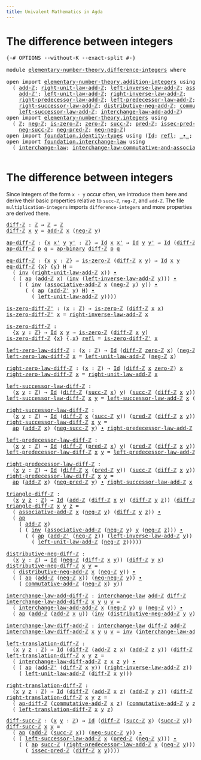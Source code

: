 ```yaml
---
title: Univalent Mathematics in Agda
---
```


# The difference between integers

<pre class="Agda"><a id="90" class="Symbol">{-#</a> <a id="94" class="Keyword">OPTIONS</a> <a id="102" class="Pragma">--without-K</a> <a id="114" class="Pragma">--exact-split</a> <a id="128" class="Symbol">#-}</a>

<a id="133" class="Keyword">module</a> <a id="140" href="elementary-number-theory.difference-integers.html" class="Module">elementary-number-theory.difference-integers</a> <a id="185" class="Keyword">where</a>

<a id="192" class="Keyword">open</a> <a id="197" class="Keyword">import</a> <a id="204" href="elementary-number-theory.addition-integers.html" class="Module">elementary-number-theory.addition-integers</a> <a id="247" class="Keyword">using</a>
  <a id="255" class="Symbol">(</a> <a id="257" href="elementary-number-theory.addition-integers.html#1489" class="Function">add-ℤ</a><a id="262" class="Symbol">;</a> <a id="264" href="elementary-number-theory.addition-integers.html#2042" class="Function">right-unit-law-add-ℤ</a><a id="284" class="Symbol">;</a> <a id="286" href="elementary-number-theory.addition-integers.html#7226" class="Function">left-inverse-law-add-ℤ</a><a id="308" class="Symbol">;</a> <a id="310" href="elementary-number-theory.addition-integers.html#5297" class="Function">associative-add-ℤ</a><a id="327" class="Symbol">;</a>
    <a id="333" href="elementary-number-theory.addition-integers.html#1723" class="Function">add-ℤ&#39;</a><a id="339" class="Symbol">;</a> <a id="341" href="elementary-number-theory.addition-integers.html#1948" class="Function">left-unit-law-add-ℤ</a><a id="360" class="Symbol">;</a> <a id="362" href="elementary-number-theory.addition-integers.html#7735" class="Function">right-inverse-law-add-ℤ</a><a id="385" class="Symbol">;</a>
    <a id="391" href="elementary-number-theory.addition-integers.html#2920" class="Function">right-predecessor-law-add-ℤ</a><a id="418" class="Symbol">;</a> <a id="420" href="elementary-number-theory.addition-integers.html#2438" class="Function">left-predecessor-law-add-ℤ</a><a id="446" class="Symbol">;</a>
    <a id="452" href="elementary-number-theory.addition-integers.html#4028" class="Function">right-successor-law-add-ℤ</a><a id="477" class="Symbol">;</a> <a id="479" href="elementary-number-theory.addition-integers.html#10085" class="Function">distributive-neg-add-ℤ</a><a id="501" class="Symbol">;</a> <a id="503" href="elementary-number-theory.addition-integers.html#6445" class="Function">commutative-add-ℤ</a><a id="520" class="Symbol">;</a>
    <a id="526" href="elementary-number-theory.addition-integers.html#3561" class="Function">left-successor-law-add-ℤ</a><a id="550" class="Symbol">;</a> <a id="552" href="elementary-number-theory.addition-integers.html#8696" class="Function">interchange-law-add-add-ℤ</a><a id="577" class="Symbol">)</a>
<a id="579" class="Keyword">open</a> <a id="584" class="Keyword">import</a> <a id="591" href="elementary-number-theory.integers.html" class="Module">elementary-number-theory.integers</a> <a id="625" class="Keyword">using</a>
  <a id="633" class="Symbol">(</a> <a id="635" href="elementary-number-theory.integers.html#1789" class="Function">ℤ</a><a id="636" class="Symbol">;</a> <a id="638" href="elementary-number-theory.integers.html#3749" class="Function">neg-ℤ</a><a id="643" class="Symbol">;</a> <a id="645" href="elementary-number-theory.integers.html#2077" class="Function">is-zero-ℤ</a><a id="654" class="Symbol">;</a> <a id="656" href="elementary-number-theory.integers.html#2041" class="Function">zero-ℤ</a><a id="662" class="Symbol">;</a> <a id="664" href="elementary-number-theory.integers.html#3380" class="Function">succ-ℤ</a><a id="670" class="Symbol">;</a> <a id="672" href="elementary-number-theory.integers.html#3533" class="Function">pred-ℤ</a><a id="678" class="Symbol">;</a> <a id="680" href="elementary-number-theory.integers.html#4201" class="Function">issec-pred-ℤ</a><a id="692" class="Symbol">;</a>
    <a id="698" href="elementary-number-theory.integers.html#6243" class="Function">neg-succ-ℤ</a><a id="708" class="Symbol">;</a> <a id="710" href="elementary-number-theory.integers.html#6039" class="Function">neg-pred-ℤ</a><a id="720" class="Symbol">;</a> <a id="722" href="elementary-number-theory.integers.html#5487" class="Function">neg-neg-ℤ</a><a id="731" class="Symbol">)</a>
<a id="733" class="Keyword">open</a> <a id="738" class="Keyword">import</a> <a id="745" href="foundation.identity-types.html" class="Module">foundation.identity-types</a> <a id="771" class="Keyword">using</a> <a id="777" class="Symbol">(</a><a id="778" href="foundation-core.identity-types.html#641" class="Datatype">Id</a><a id="780" class="Symbol">;</a> <a id="782" href="foundation-core.identity-types.html#694" class="InductiveConstructor">refl</a><a id="786" class="Symbol">;</a> <a id="788" href="foundation-core.identity-types.html#1239" class="Function Operator">_∙_</a><a id="791" class="Symbol">;</a> <a id="793" href="foundation-core.identity-types.html#1552" class="Function">inv</a><a id="796" class="Symbol">;</a> <a id="798" href="foundation-core.identity-types.html#2853" class="Function">ap</a><a id="800" class="Symbol">;</a> <a id="802" href="foundation-core.identity-types.html#6352" class="Function">ap-binary</a><a id="811" class="Symbol">)</a>
<a id="813" class="Keyword">open</a> <a id="818" class="Keyword">import</a> <a id="825" href="foundation.interchange-law.html" class="Module">foundation.interchange-law</a> <a id="852" class="Keyword">using</a>
  <a id="860" class="Symbol">(</a> <a id="862" href="foundation.interchange-law.html#1641" class="Function">interchange-law</a><a id="877" class="Symbol">;</a> <a id="879" href="foundation.interchange-law.html#1762" class="Function">interchange-law-commutative-and-associative</a><a id="922" class="Symbol">)</a>

</pre>
# The difference between integers

Since integers of the form `x - y` occur often, we introduce them here and derive their basic properties relative to `succ-ℤ`, `neg-ℤ`, and `add-ℤ`. The file `multiplication-integers` imports `difference-integers` and more properties are derived there.

<pre class="Agda"><a id="diff-ℤ"></a><a id="1223" href="elementary-number-theory.difference-integers.html#1223" class="Function">diff-ℤ</a> <a id="1230" class="Symbol">:</a> <a id="1232" href="elementary-number-theory.integers.html#1789" class="Function">ℤ</a> <a id="1234" class="Symbol">→</a> <a id="1236" href="elementary-number-theory.integers.html#1789" class="Function">ℤ</a> <a id="1238" class="Symbol">→</a> <a id="1240" href="elementary-number-theory.integers.html#1789" class="Function">ℤ</a>
<a id="1242" href="elementary-number-theory.difference-integers.html#1223" class="Function">diff-ℤ</a> <a id="1249" href="elementary-number-theory.difference-integers.html#1249" class="Bound">x</a> <a id="1251" href="elementary-number-theory.difference-integers.html#1251" class="Bound">y</a> <a id="1253" class="Symbol">=</a> <a id="1255" href="elementary-number-theory.addition-integers.html#1489" class="Function">add-ℤ</a> <a id="1261" href="elementary-number-theory.difference-integers.html#1249" class="Bound">x</a> <a id="1263" class="Symbol">(</a><a id="1264" href="elementary-number-theory.integers.html#3749" class="Function">neg-ℤ</a> <a id="1270" href="elementary-number-theory.difference-integers.html#1251" class="Bound">y</a><a id="1271" class="Symbol">)</a>

<a id="ap-diff-ℤ"></a><a id="1274" href="elementary-number-theory.difference-integers.html#1274" class="Function">ap-diff-ℤ</a> <a id="1284" class="Symbol">:</a> <a id="1286" class="Symbol">{</a><a id="1287" href="elementary-number-theory.difference-integers.html#1287" class="Bound">x</a> <a id="1289" href="elementary-number-theory.difference-integers.html#1289" class="Bound">x&#39;</a> <a id="1292" href="elementary-number-theory.difference-integers.html#1292" class="Bound">y</a> <a id="1294" href="elementary-number-theory.difference-integers.html#1294" class="Bound">y&#39;</a> <a id="1297" class="Symbol">:</a> <a id="1299" href="elementary-number-theory.integers.html#1789" class="Function">ℤ</a><a id="1300" class="Symbol">}</a> <a id="1302" class="Symbol">→</a> <a id="1304" href="foundation-core.identity-types.html#641" class="Datatype">Id</a> <a id="1307" href="elementary-number-theory.difference-integers.html#1287" class="Bound">x</a> <a id="1309" href="elementary-number-theory.difference-integers.html#1289" class="Bound">x&#39;</a> <a id="1312" class="Symbol">→</a> <a id="1314" href="foundation-core.identity-types.html#641" class="Datatype">Id</a> <a id="1317" href="elementary-number-theory.difference-integers.html#1292" class="Bound">y</a> <a id="1319" href="elementary-number-theory.difference-integers.html#1294" class="Bound">y&#39;</a> <a id="1322" class="Symbol">→</a> <a id="1324" href="foundation-core.identity-types.html#641" class="Datatype">Id</a> <a id="1327" class="Symbol">(</a><a id="1328" href="elementary-number-theory.difference-integers.html#1223" class="Function">diff-ℤ</a> <a id="1335" href="elementary-number-theory.difference-integers.html#1287" class="Bound">x</a> <a id="1337" href="elementary-number-theory.difference-integers.html#1292" class="Bound">y</a><a id="1338" class="Symbol">)</a> <a id="1340" class="Symbol">(</a><a id="1341" href="elementary-number-theory.difference-integers.html#1223" class="Function">diff-ℤ</a> <a id="1348" href="elementary-number-theory.difference-integers.html#1289" class="Bound">x&#39;</a> <a id="1351" href="elementary-number-theory.difference-integers.html#1294" class="Bound">y&#39;</a><a id="1353" class="Symbol">)</a>
<a id="1355" href="elementary-number-theory.difference-integers.html#1274" class="Function">ap-diff-ℤ</a> <a id="1365" href="elementary-number-theory.difference-integers.html#1365" class="Bound">p</a> <a id="1367" href="elementary-number-theory.difference-integers.html#1367" class="Bound">q</a> <a id="1369" class="Symbol">=</a> <a id="1371" href="foundation-core.identity-types.html#6352" class="Function">ap-binary</a> <a id="1381" href="elementary-number-theory.difference-integers.html#1223" class="Function">diff-ℤ</a> <a id="1388" href="elementary-number-theory.difference-integers.html#1365" class="Bound">p</a> <a id="1390" href="elementary-number-theory.difference-integers.html#1367" class="Bound">q</a>

<a id="eq-diff-ℤ"></a><a id="1393" href="elementary-number-theory.difference-integers.html#1393" class="Function">eq-diff-ℤ</a> <a id="1403" class="Symbol">:</a> <a id="1405" class="Symbol">{</a><a id="1406" href="elementary-number-theory.difference-integers.html#1406" class="Bound">x</a> <a id="1408" href="elementary-number-theory.difference-integers.html#1408" class="Bound">y</a> <a id="1410" class="Symbol">:</a> <a id="1412" href="elementary-number-theory.integers.html#1789" class="Function">ℤ</a><a id="1413" class="Symbol">}</a> <a id="1415" class="Symbol">→</a> <a id="1417" href="elementary-number-theory.integers.html#2077" class="Function">is-zero-ℤ</a> <a id="1427" class="Symbol">(</a><a id="1428" href="elementary-number-theory.difference-integers.html#1223" class="Function">diff-ℤ</a> <a id="1435" href="elementary-number-theory.difference-integers.html#1406" class="Bound">x</a> <a id="1437" href="elementary-number-theory.difference-integers.html#1408" class="Bound">y</a><a id="1438" class="Symbol">)</a> <a id="1440" class="Symbol">→</a> <a id="1442" href="foundation-core.identity-types.html#641" class="Datatype">Id</a> <a id="1445" href="elementary-number-theory.difference-integers.html#1406" class="Bound">x</a> <a id="1447" href="elementary-number-theory.difference-integers.html#1408" class="Bound">y</a>
<a id="1449" href="elementary-number-theory.difference-integers.html#1393" class="Function">eq-diff-ℤ</a> <a id="1459" class="Symbol">{</a><a id="1460" href="elementary-number-theory.difference-integers.html#1460" class="Bound">x</a><a id="1461" class="Symbol">}</a> <a id="1463" class="Symbol">{</a><a id="1464" href="elementary-number-theory.difference-integers.html#1464" class="Bound">y</a><a id="1465" class="Symbol">}</a> <a id="1467" href="elementary-number-theory.difference-integers.html#1467" class="Bound">H</a> <a id="1469" class="Symbol">=</a>
  <a id="1473" class="Symbol">(</a> <a id="1475" href="foundation-core.identity-types.html#1552" class="Function">inv</a> <a id="1479" class="Symbol">(</a><a id="1480" href="elementary-number-theory.addition-integers.html#2042" class="Function">right-unit-law-add-ℤ</a> <a id="1501" href="elementary-number-theory.difference-integers.html#1460" class="Bound">x</a><a id="1502" class="Symbol">))</a> <a id="1505" href="foundation-core.identity-types.html#1239" class="Function Operator">∙</a>
  <a id="1509" class="Symbol">(</a> <a id="1511" class="Symbol">(</a> <a id="1513" href="foundation-core.identity-types.html#2853" class="Function">ap</a> <a id="1516" class="Symbol">(</a><a id="1517" href="elementary-number-theory.addition-integers.html#1489" class="Function">add-ℤ</a> <a id="1523" href="elementary-number-theory.difference-integers.html#1460" class="Bound">x</a><a id="1524" class="Symbol">)</a> <a id="1526" class="Symbol">(</a><a id="1527" href="foundation-core.identity-types.html#1552" class="Function">inv</a> <a id="1531" class="Symbol">(</a><a id="1532" href="elementary-number-theory.addition-integers.html#7226" class="Function">left-inverse-law-add-ℤ</a> <a id="1555" href="elementary-number-theory.difference-integers.html#1464" class="Bound">y</a><a id="1556" class="Symbol">)))</a> <a id="1560" href="foundation-core.identity-types.html#1239" class="Function Operator">∙</a>
    <a id="1566" class="Symbol">(</a> <a id="1568" class="Symbol">(</a> <a id="1570" href="foundation-core.identity-types.html#1552" class="Function">inv</a> <a id="1574" class="Symbol">(</a><a id="1575" href="elementary-number-theory.addition-integers.html#5297" class="Function">associative-add-ℤ</a> <a id="1593" href="elementary-number-theory.difference-integers.html#1460" class="Bound">x</a> <a id="1595" class="Symbol">(</a><a id="1596" href="elementary-number-theory.integers.html#3749" class="Function">neg-ℤ</a> <a id="1602" href="elementary-number-theory.difference-integers.html#1464" class="Bound">y</a><a id="1603" class="Symbol">)</a> <a id="1605" href="elementary-number-theory.difference-integers.html#1464" class="Bound">y</a><a id="1606" class="Symbol">))</a> <a id="1609" href="foundation-core.identity-types.html#1239" class="Function Operator">∙</a>
      <a id="1617" class="Symbol">(</a> <a id="1619" class="Symbol">(</a> <a id="1621" href="foundation-core.identity-types.html#2853" class="Function">ap</a> <a id="1624" class="Symbol">(</a><a id="1625" href="elementary-number-theory.addition-integers.html#1723" class="Function">add-ℤ&#39;</a> <a id="1632" href="elementary-number-theory.difference-integers.html#1464" class="Bound">y</a><a id="1633" class="Symbol">)</a> <a id="1635" href="elementary-number-theory.difference-integers.html#1467" class="Bound">H</a><a id="1636" class="Symbol">)</a> <a id="1638" href="foundation-core.identity-types.html#1239" class="Function Operator">∙</a>
        <a id="1648" class="Symbol">(</a> <a id="1650" href="elementary-number-theory.addition-integers.html#1948" class="Function">left-unit-law-add-ℤ</a> <a id="1670" href="elementary-number-theory.difference-integers.html#1464" class="Bound">y</a><a id="1671" class="Symbol">))))</a>

<a id="is-zero-diff-ℤ&#39;"></a><a id="1677" href="elementary-number-theory.difference-integers.html#1677" class="Function">is-zero-diff-ℤ&#39;</a> <a id="1693" class="Symbol">:</a> <a id="1695" class="Symbol">(</a><a id="1696" href="elementary-number-theory.difference-integers.html#1696" class="Bound">x</a> <a id="1698" class="Symbol">:</a> <a id="1700" href="elementary-number-theory.integers.html#1789" class="Function">ℤ</a><a id="1701" class="Symbol">)</a> <a id="1703" class="Symbol">→</a> <a id="1705" href="elementary-number-theory.integers.html#2077" class="Function">is-zero-ℤ</a> <a id="1715" class="Symbol">(</a><a id="1716" href="elementary-number-theory.difference-integers.html#1223" class="Function">diff-ℤ</a> <a id="1723" href="elementary-number-theory.difference-integers.html#1696" class="Bound">x</a> <a id="1725" href="elementary-number-theory.difference-integers.html#1696" class="Bound">x</a><a id="1726" class="Symbol">)</a>
<a id="1728" href="elementary-number-theory.difference-integers.html#1677" class="Function">is-zero-diff-ℤ&#39;</a> <a id="1744" href="elementary-number-theory.difference-integers.html#1744" class="Bound">x</a> <a id="1746" class="Symbol">=</a> <a id="1748" href="elementary-number-theory.addition-integers.html#7735" class="Function">right-inverse-law-add-ℤ</a> <a id="1772" href="elementary-number-theory.difference-integers.html#1744" class="Bound">x</a>

<a id="is-zero-diff-ℤ"></a><a id="1775" href="elementary-number-theory.difference-integers.html#1775" class="Function">is-zero-diff-ℤ</a> <a id="1790" class="Symbol">:</a>
  <a id="1794" class="Symbol">{</a><a id="1795" href="elementary-number-theory.difference-integers.html#1795" class="Bound">x</a> <a id="1797" href="elementary-number-theory.difference-integers.html#1797" class="Bound">y</a> <a id="1799" class="Symbol">:</a> <a id="1801" href="elementary-number-theory.integers.html#1789" class="Function">ℤ</a><a id="1802" class="Symbol">}</a> <a id="1804" class="Symbol">→</a> <a id="1806" href="foundation-core.identity-types.html#641" class="Datatype">Id</a> <a id="1809" href="elementary-number-theory.difference-integers.html#1795" class="Bound">x</a> <a id="1811" href="elementary-number-theory.difference-integers.html#1797" class="Bound">y</a> <a id="1813" class="Symbol">→</a> <a id="1815" href="elementary-number-theory.integers.html#2077" class="Function">is-zero-ℤ</a> <a id="1825" class="Symbol">(</a><a id="1826" href="elementary-number-theory.difference-integers.html#1223" class="Function">diff-ℤ</a> <a id="1833" href="elementary-number-theory.difference-integers.html#1795" class="Bound">x</a> <a id="1835" href="elementary-number-theory.difference-integers.html#1797" class="Bound">y</a><a id="1836" class="Symbol">)</a>
<a id="1838" href="elementary-number-theory.difference-integers.html#1775" class="Function">is-zero-diff-ℤ</a> <a id="1853" class="Symbol">{</a><a id="1854" href="elementary-number-theory.difference-integers.html#1854" class="Bound">x</a><a id="1855" class="Symbol">}</a> <a id="1857" class="Symbol">{</a><a id="1858" class="DottedPattern Symbol">.</a><a id="1859" href="elementary-number-theory.difference-integers.html#1854" class="DottedPattern Bound">x</a><a id="1860" class="Symbol">}</a> <a id="1862" href="foundation-core.identity-types.html#694" class="InductiveConstructor">refl</a> <a id="1867" class="Symbol">=</a> <a id="1869" href="elementary-number-theory.difference-integers.html#1677" class="Function">is-zero-diff-ℤ&#39;</a> <a id="1885" href="elementary-number-theory.difference-integers.html#1854" class="Bound">x</a>

<a id="left-zero-law-diff-ℤ"></a><a id="1888" href="elementary-number-theory.difference-integers.html#1888" class="Function">left-zero-law-diff-ℤ</a> <a id="1909" class="Symbol">:</a> <a id="1911" class="Symbol">(</a><a id="1912" href="elementary-number-theory.difference-integers.html#1912" class="Bound">x</a> <a id="1914" class="Symbol">:</a> <a id="1916" href="elementary-number-theory.integers.html#1789" class="Function">ℤ</a><a id="1917" class="Symbol">)</a> <a id="1919" class="Symbol">→</a> <a id="1921" href="foundation-core.identity-types.html#641" class="Datatype">Id</a> <a id="1924" class="Symbol">(</a><a id="1925" href="elementary-number-theory.difference-integers.html#1223" class="Function">diff-ℤ</a> <a id="1932" href="elementary-number-theory.integers.html#2041" class="Function">zero-ℤ</a> <a id="1939" href="elementary-number-theory.difference-integers.html#1912" class="Bound">x</a><a id="1940" class="Symbol">)</a> <a id="1942" class="Symbol">(</a><a id="1943" href="elementary-number-theory.integers.html#3749" class="Function">neg-ℤ</a> <a id="1949" href="elementary-number-theory.difference-integers.html#1912" class="Bound">x</a><a id="1950" class="Symbol">)</a>
<a id="1952" href="elementary-number-theory.difference-integers.html#1888" class="Function">left-zero-law-diff-ℤ</a> <a id="1973" href="elementary-number-theory.difference-integers.html#1973" class="Bound">x</a> <a id="1975" class="Symbol">=</a> <a id="1977" href="elementary-number-theory.addition-integers.html#1948" class="Function">left-unit-law-add-ℤ</a> <a id="1997" class="Symbol">(</a><a id="1998" href="elementary-number-theory.integers.html#3749" class="Function">neg-ℤ</a> <a id="2004" href="elementary-number-theory.difference-integers.html#1973" class="Bound">x</a><a id="2005" class="Symbol">)</a>

<a id="right-zero-law-diff-ℤ"></a><a id="2008" href="elementary-number-theory.difference-integers.html#2008" class="Function">right-zero-law-diff-ℤ</a> <a id="2030" class="Symbol">:</a> <a id="2032" class="Symbol">(</a><a id="2033" href="elementary-number-theory.difference-integers.html#2033" class="Bound">x</a> <a id="2035" class="Symbol">:</a> <a id="2037" href="elementary-number-theory.integers.html#1789" class="Function">ℤ</a><a id="2038" class="Symbol">)</a> <a id="2040" class="Symbol">→</a> <a id="2042" href="foundation-core.identity-types.html#641" class="Datatype">Id</a> <a id="2045" class="Symbol">(</a><a id="2046" href="elementary-number-theory.difference-integers.html#1223" class="Function">diff-ℤ</a> <a id="2053" href="elementary-number-theory.difference-integers.html#2033" class="Bound">x</a> <a id="2055" href="elementary-number-theory.integers.html#2041" class="Function">zero-ℤ</a><a id="2061" class="Symbol">)</a> <a id="2063" href="elementary-number-theory.difference-integers.html#2033" class="Bound">x</a>
<a id="2065" href="elementary-number-theory.difference-integers.html#2008" class="Function">right-zero-law-diff-ℤ</a> <a id="2087" href="elementary-number-theory.difference-integers.html#2087" class="Bound">x</a> <a id="2089" class="Symbol">=</a> <a id="2091" href="elementary-number-theory.addition-integers.html#2042" class="Function">right-unit-law-add-ℤ</a> <a id="2112" href="elementary-number-theory.difference-integers.html#2087" class="Bound">x</a>

<a id="left-successor-law-diff-ℤ"></a><a id="2115" href="elementary-number-theory.difference-integers.html#2115" class="Function">left-successor-law-diff-ℤ</a> <a id="2141" class="Symbol">:</a>
  <a id="2145" class="Symbol">(</a><a id="2146" href="elementary-number-theory.difference-integers.html#2146" class="Bound">x</a> <a id="2148" href="elementary-number-theory.difference-integers.html#2148" class="Bound">y</a> <a id="2150" class="Symbol">:</a> <a id="2152" href="elementary-number-theory.integers.html#1789" class="Function">ℤ</a><a id="2153" class="Symbol">)</a> <a id="2155" class="Symbol">→</a> <a id="2157" href="foundation-core.identity-types.html#641" class="Datatype">Id</a> <a id="2160" class="Symbol">(</a><a id="2161" href="elementary-number-theory.difference-integers.html#1223" class="Function">diff-ℤ</a> <a id="2168" class="Symbol">(</a><a id="2169" href="elementary-number-theory.integers.html#3380" class="Function">succ-ℤ</a> <a id="2176" href="elementary-number-theory.difference-integers.html#2146" class="Bound">x</a><a id="2177" class="Symbol">)</a> <a id="2179" href="elementary-number-theory.difference-integers.html#2148" class="Bound">y</a><a id="2180" class="Symbol">)</a> <a id="2182" class="Symbol">(</a><a id="2183" href="elementary-number-theory.integers.html#3380" class="Function">succ-ℤ</a> <a id="2190" class="Symbol">(</a><a id="2191" href="elementary-number-theory.difference-integers.html#1223" class="Function">diff-ℤ</a> <a id="2198" href="elementary-number-theory.difference-integers.html#2146" class="Bound">x</a> <a id="2200" href="elementary-number-theory.difference-integers.html#2148" class="Bound">y</a><a id="2201" class="Symbol">))</a>
<a id="2204" href="elementary-number-theory.difference-integers.html#2115" class="Function">left-successor-law-diff-ℤ</a> <a id="2230" href="elementary-number-theory.difference-integers.html#2230" class="Bound">x</a> <a id="2232" href="elementary-number-theory.difference-integers.html#2232" class="Bound">y</a> <a id="2234" class="Symbol">=</a> <a id="2236" href="elementary-number-theory.addition-integers.html#3561" class="Function">left-successor-law-add-ℤ</a> <a id="2261" href="elementary-number-theory.difference-integers.html#2230" class="Bound">x</a> <a id="2263" class="Symbol">(</a><a id="2264" href="elementary-number-theory.integers.html#3749" class="Function">neg-ℤ</a> <a id="2270" href="elementary-number-theory.difference-integers.html#2232" class="Bound">y</a><a id="2271" class="Symbol">)</a>

<a id="right-successor-law-diff-ℤ"></a><a id="2274" href="elementary-number-theory.difference-integers.html#2274" class="Function">right-successor-law-diff-ℤ</a> <a id="2301" class="Symbol">:</a>
  <a id="2305" class="Symbol">(</a><a id="2306" href="elementary-number-theory.difference-integers.html#2306" class="Bound">x</a> <a id="2308" href="elementary-number-theory.difference-integers.html#2308" class="Bound">y</a> <a id="2310" class="Symbol">:</a> <a id="2312" href="elementary-number-theory.integers.html#1789" class="Function">ℤ</a><a id="2313" class="Symbol">)</a> <a id="2315" class="Symbol">→</a> <a id="2317" href="foundation-core.identity-types.html#641" class="Datatype">Id</a> <a id="2320" class="Symbol">(</a><a id="2321" href="elementary-number-theory.difference-integers.html#1223" class="Function">diff-ℤ</a> <a id="2328" href="elementary-number-theory.difference-integers.html#2306" class="Bound">x</a> <a id="2330" class="Symbol">(</a><a id="2331" href="elementary-number-theory.integers.html#3380" class="Function">succ-ℤ</a> <a id="2338" href="elementary-number-theory.difference-integers.html#2308" class="Bound">y</a><a id="2339" class="Symbol">))</a> <a id="2342" class="Symbol">(</a><a id="2343" href="elementary-number-theory.integers.html#3533" class="Function">pred-ℤ</a> <a id="2350" class="Symbol">(</a><a id="2351" href="elementary-number-theory.difference-integers.html#1223" class="Function">diff-ℤ</a> <a id="2358" href="elementary-number-theory.difference-integers.html#2306" class="Bound">x</a> <a id="2360" href="elementary-number-theory.difference-integers.html#2308" class="Bound">y</a><a id="2361" class="Symbol">))</a>
<a id="2364" href="elementary-number-theory.difference-integers.html#2274" class="Function">right-successor-law-diff-ℤ</a> <a id="2391" href="elementary-number-theory.difference-integers.html#2391" class="Bound">x</a> <a id="2393" href="elementary-number-theory.difference-integers.html#2393" class="Bound">y</a> <a id="2395" class="Symbol">=</a>
  <a id="2399" href="foundation-core.identity-types.html#2853" class="Function">ap</a> <a id="2402" class="Symbol">(</a><a id="2403" href="elementary-number-theory.addition-integers.html#1489" class="Function">add-ℤ</a> <a id="2409" href="elementary-number-theory.difference-integers.html#2391" class="Bound">x</a><a id="2410" class="Symbol">)</a> <a id="2412" class="Symbol">(</a><a id="2413" href="elementary-number-theory.integers.html#6243" class="Function">neg-succ-ℤ</a> <a id="2424" href="elementary-number-theory.difference-integers.html#2393" class="Bound">y</a><a id="2425" class="Symbol">)</a> <a id="2427" href="foundation-core.identity-types.html#1239" class="Function Operator">∙</a> <a id="2429" href="elementary-number-theory.addition-integers.html#2920" class="Function">right-predecessor-law-add-ℤ</a> <a id="2457" href="elementary-number-theory.difference-integers.html#2391" class="Bound">x</a> <a id="2459" class="Symbol">(</a><a id="2460" href="elementary-number-theory.integers.html#3749" class="Function">neg-ℤ</a> <a id="2466" href="elementary-number-theory.difference-integers.html#2393" class="Bound">y</a><a id="2467" class="Symbol">)</a>

<a id="left-predecessor-law-diff-ℤ"></a><a id="2470" href="elementary-number-theory.difference-integers.html#2470" class="Function">left-predecessor-law-diff-ℤ</a> <a id="2498" class="Symbol">:</a>
  <a id="2502" class="Symbol">(</a><a id="2503" href="elementary-number-theory.difference-integers.html#2503" class="Bound">x</a> <a id="2505" href="elementary-number-theory.difference-integers.html#2505" class="Bound">y</a> <a id="2507" class="Symbol">:</a> <a id="2509" href="elementary-number-theory.integers.html#1789" class="Function">ℤ</a><a id="2510" class="Symbol">)</a> <a id="2512" class="Symbol">→</a> <a id="2514" href="foundation-core.identity-types.html#641" class="Datatype">Id</a> <a id="2517" class="Symbol">(</a><a id="2518" href="elementary-number-theory.difference-integers.html#1223" class="Function">diff-ℤ</a> <a id="2525" class="Symbol">(</a><a id="2526" href="elementary-number-theory.integers.html#3533" class="Function">pred-ℤ</a> <a id="2533" href="elementary-number-theory.difference-integers.html#2503" class="Bound">x</a><a id="2534" class="Symbol">)</a> <a id="2536" href="elementary-number-theory.difference-integers.html#2505" class="Bound">y</a><a id="2537" class="Symbol">)</a> <a id="2539" class="Symbol">(</a><a id="2540" href="elementary-number-theory.integers.html#3533" class="Function">pred-ℤ</a> <a id="2547" class="Symbol">(</a><a id="2548" href="elementary-number-theory.difference-integers.html#1223" class="Function">diff-ℤ</a> <a id="2555" href="elementary-number-theory.difference-integers.html#2503" class="Bound">x</a> <a id="2557" href="elementary-number-theory.difference-integers.html#2505" class="Bound">y</a><a id="2558" class="Symbol">))</a>
<a id="2561" href="elementary-number-theory.difference-integers.html#2470" class="Function">left-predecessor-law-diff-ℤ</a> <a id="2589" href="elementary-number-theory.difference-integers.html#2589" class="Bound">x</a> <a id="2591" href="elementary-number-theory.difference-integers.html#2591" class="Bound">y</a> <a id="2593" class="Symbol">=</a> <a id="2595" href="elementary-number-theory.addition-integers.html#2438" class="Function">left-predecessor-law-add-ℤ</a> <a id="2622" href="elementary-number-theory.difference-integers.html#2589" class="Bound">x</a> <a id="2624" class="Symbol">(</a><a id="2625" href="elementary-number-theory.integers.html#3749" class="Function">neg-ℤ</a> <a id="2631" href="elementary-number-theory.difference-integers.html#2591" class="Bound">y</a><a id="2632" class="Symbol">)</a>

<a id="right-predecessor-law-diff-ℤ"></a><a id="2635" href="elementary-number-theory.difference-integers.html#2635" class="Function">right-predecessor-law-diff-ℤ</a> <a id="2664" class="Symbol">:</a>
  <a id="2668" class="Symbol">(</a><a id="2669" href="elementary-number-theory.difference-integers.html#2669" class="Bound">x</a> <a id="2671" href="elementary-number-theory.difference-integers.html#2671" class="Bound">y</a> <a id="2673" class="Symbol">:</a> <a id="2675" href="elementary-number-theory.integers.html#1789" class="Function">ℤ</a><a id="2676" class="Symbol">)</a> <a id="2678" class="Symbol">→</a> <a id="2680" href="foundation-core.identity-types.html#641" class="Datatype">Id</a> <a id="2683" class="Symbol">(</a><a id="2684" href="elementary-number-theory.difference-integers.html#1223" class="Function">diff-ℤ</a> <a id="2691" href="elementary-number-theory.difference-integers.html#2669" class="Bound">x</a> <a id="2693" class="Symbol">(</a><a id="2694" href="elementary-number-theory.integers.html#3533" class="Function">pred-ℤ</a> <a id="2701" href="elementary-number-theory.difference-integers.html#2671" class="Bound">y</a><a id="2702" class="Symbol">))</a> <a id="2705" class="Symbol">(</a><a id="2706" href="elementary-number-theory.integers.html#3380" class="Function">succ-ℤ</a> <a id="2713" class="Symbol">(</a><a id="2714" href="elementary-number-theory.difference-integers.html#1223" class="Function">diff-ℤ</a> <a id="2721" href="elementary-number-theory.difference-integers.html#2669" class="Bound">x</a> <a id="2723" href="elementary-number-theory.difference-integers.html#2671" class="Bound">y</a><a id="2724" class="Symbol">))</a>
<a id="2727" href="elementary-number-theory.difference-integers.html#2635" class="Function">right-predecessor-law-diff-ℤ</a> <a id="2756" href="elementary-number-theory.difference-integers.html#2756" class="Bound">x</a> <a id="2758" href="elementary-number-theory.difference-integers.html#2758" class="Bound">y</a> <a id="2760" class="Symbol">=</a>
  <a id="2764" href="foundation-core.identity-types.html#2853" class="Function">ap</a> <a id="2767" class="Symbol">(</a><a id="2768" href="elementary-number-theory.addition-integers.html#1489" class="Function">add-ℤ</a> <a id="2774" href="elementary-number-theory.difference-integers.html#2756" class="Bound">x</a><a id="2775" class="Symbol">)</a> <a id="2777" class="Symbol">(</a><a id="2778" href="elementary-number-theory.integers.html#6039" class="Function">neg-pred-ℤ</a> <a id="2789" href="elementary-number-theory.difference-integers.html#2758" class="Bound">y</a><a id="2790" class="Symbol">)</a> <a id="2792" href="foundation-core.identity-types.html#1239" class="Function Operator">∙</a> <a id="2794" href="elementary-number-theory.addition-integers.html#4028" class="Function">right-successor-law-add-ℤ</a> <a id="2820" href="elementary-number-theory.difference-integers.html#2756" class="Bound">x</a> <a id="2822" class="Symbol">(</a><a id="2823" href="elementary-number-theory.integers.html#3749" class="Function">neg-ℤ</a> <a id="2829" href="elementary-number-theory.difference-integers.html#2758" class="Bound">y</a><a id="2830" class="Symbol">)</a>

<a id="triangle-diff-ℤ"></a><a id="2833" href="elementary-number-theory.difference-integers.html#2833" class="Function">triangle-diff-ℤ</a> <a id="2849" class="Symbol">:</a>
  <a id="2853" class="Symbol">(</a><a id="2854" href="elementary-number-theory.difference-integers.html#2854" class="Bound">x</a> <a id="2856" href="elementary-number-theory.difference-integers.html#2856" class="Bound">y</a> <a id="2858" href="elementary-number-theory.difference-integers.html#2858" class="Bound">z</a> <a id="2860" class="Symbol">:</a> <a id="2862" href="elementary-number-theory.integers.html#1789" class="Function">ℤ</a><a id="2863" class="Symbol">)</a> <a id="2865" class="Symbol">→</a> <a id="2867" href="foundation-core.identity-types.html#641" class="Datatype">Id</a> <a id="2870" class="Symbol">(</a><a id="2871" href="elementary-number-theory.addition-integers.html#1489" class="Function">add-ℤ</a> <a id="2877" class="Symbol">(</a><a id="2878" href="elementary-number-theory.difference-integers.html#1223" class="Function">diff-ℤ</a> <a id="2885" href="elementary-number-theory.difference-integers.html#2854" class="Bound">x</a> <a id="2887" href="elementary-number-theory.difference-integers.html#2856" class="Bound">y</a><a id="2888" class="Symbol">)</a> <a id="2890" class="Symbol">(</a><a id="2891" href="elementary-number-theory.difference-integers.html#1223" class="Function">diff-ℤ</a> <a id="2898" href="elementary-number-theory.difference-integers.html#2856" class="Bound">y</a> <a id="2900" href="elementary-number-theory.difference-integers.html#2858" class="Bound">z</a><a id="2901" class="Symbol">))</a> <a id="2904" class="Symbol">(</a><a id="2905" href="elementary-number-theory.difference-integers.html#1223" class="Function">diff-ℤ</a> <a id="2912" href="elementary-number-theory.difference-integers.html#2854" class="Bound">x</a> <a id="2914" href="elementary-number-theory.difference-integers.html#2858" class="Bound">z</a><a id="2915" class="Symbol">)</a>
<a id="2917" href="elementary-number-theory.difference-integers.html#2833" class="Function">triangle-diff-ℤ</a> <a id="2933" href="elementary-number-theory.difference-integers.html#2933" class="Bound">x</a> <a id="2935" href="elementary-number-theory.difference-integers.html#2935" class="Bound">y</a> <a id="2937" href="elementary-number-theory.difference-integers.html#2937" class="Bound">z</a> <a id="2939" class="Symbol">=</a>
  <a id="2943" class="Symbol">(</a> <a id="2945" href="elementary-number-theory.addition-integers.html#5297" class="Function">associative-add-ℤ</a> <a id="2963" href="elementary-number-theory.difference-integers.html#2933" class="Bound">x</a> <a id="2965" class="Symbol">(</a><a id="2966" href="elementary-number-theory.integers.html#3749" class="Function">neg-ℤ</a> <a id="2972" href="elementary-number-theory.difference-integers.html#2935" class="Bound">y</a><a id="2973" class="Symbol">)</a> <a id="2975" class="Symbol">(</a><a id="2976" href="elementary-number-theory.difference-integers.html#1223" class="Function">diff-ℤ</a> <a id="2983" href="elementary-number-theory.difference-integers.html#2935" class="Bound">y</a> <a id="2985" href="elementary-number-theory.difference-integers.html#2937" class="Bound">z</a><a id="2986" class="Symbol">))</a> <a id="2989" href="foundation-core.identity-types.html#1239" class="Function Operator">∙</a>
  <a id="2993" class="Symbol">(</a> <a id="2995" href="foundation-core.identity-types.html#2853" class="Function">ap</a>
    <a id="3002" class="Symbol">(</a> <a id="3004" href="elementary-number-theory.addition-integers.html#1489" class="Function">add-ℤ</a> <a id="3010" href="elementary-number-theory.difference-integers.html#2933" class="Bound">x</a><a id="3011" class="Symbol">)</a>
    <a id="3017" class="Symbol">(</a> <a id="3019" class="Symbol">(</a> <a id="3021" href="foundation-core.identity-types.html#1552" class="Function">inv</a> <a id="3025" class="Symbol">(</a><a id="3026" href="elementary-number-theory.addition-integers.html#5297" class="Function">associative-add-ℤ</a> <a id="3044" class="Symbol">(</a><a id="3045" href="elementary-number-theory.integers.html#3749" class="Function">neg-ℤ</a> <a id="3051" href="elementary-number-theory.difference-integers.html#2935" class="Bound">y</a><a id="3052" class="Symbol">)</a> <a id="3054" href="elementary-number-theory.difference-integers.html#2935" class="Bound">y</a> <a id="3056" class="Symbol">(</a><a id="3057" href="elementary-number-theory.integers.html#3749" class="Function">neg-ℤ</a> <a id="3063" href="elementary-number-theory.difference-integers.html#2937" class="Bound">z</a><a id="3064" class="Symbol">)))</a> <a id="3068" href="foundation-core.identity-types.html#1239" class="Function Operator">∙</a>
      <a id="3076" class="Symbol">(</a> <a id="3078" class="Symbol">(</a> <a id="3080" href="foundation-core.identity-types.html#2853" class="Function">ap</a> <a id="3083" class="Symbol">(</a><a id="3084" href="elementary-number-theory.addition-integers.html#1723" class="Function">add-ℤ&#39;</a> <a id="3091" class="Symbol">(</a><a id="3092" href="elementary-number-theory.integers.html#3749" class="Function">neg-ℤ</a> <a id="3098" href="elementary-number-theory.difference-integers.html#2937" class="Bound">z</a><a id="3099" class="Symbol">))</a> <a id="3102" class="Symbol">(</a><a id="3103" href="elementary-number-theory.addition-integers.html#7226" class="Function">left-inverse-law-add-ℤ</a> <a id="3126" href="elementary-number-theory.difference-integers.html#2935" class="Bound">y</a><a id="3127" class="Symbol">))</a> <a id="3130" href="foundation-core.identity-types.html#1239" class="Function Operator">∙</a>
        <a id="3140" class="Symbol">(</a> <a id="3142" href="elementary-number-theory.addition-integers.html#1948" class="Function">left-unit-law-add-ℤ</a> <a id="3162" class="Symbol">(</a><a id="3163" href="elementary-number-theory.integers.html#3749" class="Function">neg-ℤ</a> <a id="3169" href="elementary-number-theory.difference-integers.html#2937" class="Bound">z</a><a id="3170" class="Symbol">)))))</a>

<a id="distributive-neg-diff-ℤ"></a><a id="3177" href="elementary-number-theory.difference-integers.html#3177" class="Function">distributive-neg-diff-ℤ</a> <a id="3201" class="Symbol">:</a>
  <a id="3205" class="Symbol">(</a><a id="3206" href="elementary-number-theory.difference-integers.html#3206" class="Bound">x</a> <a id="3208" href="elementary-number-theory.difference-integers.html#3208" class="Bound">y</a> <a id="3210" class="Symbol">:</a> <a id="3212" href="elementary-number-theory.integers.html#1789" class="Function">ℤ</a><a id="3213" class="Symbol">)</a> <a id="3215" class="Symbol">→</a> <a id="3217" href="foundation-core.identity-types.html#641" class="Datatype">Id</a> <a id="3220" class="Symbol">(</a><a id="3221" href="elementary-number-theory.integers.html#3749" class="Function">neg-ℤ</a> <a id="3227" class="Symbol">(</a><a id="3228" href="elementary-number-theory.difference-integers.html#1223" class="Function">diff-ℤ</a> <a id="3235" href="elementary-number-theory.difference-integers.html#3206" class="Bound">x</a> <a id="3237" href="elementary-number-theory.difference-integers.html#3208" class="Bound">y</a><a id="3238" class="Symbol">))</a> <a id="3241" class="Symbol">(</a><a id="3242" href="elementary-number-theory.difference-integers.html#1223" class="Function">diff-ℤ</a> <a id="3249" href="elementary-number-theory.difference-integers.html#3208" class="Bound">y</a> <a id="3251" href="elementary-number-theory.difference-integers.html#3206" class="Bound">x</a><a id="3252" class="Symbol">)</a>
<a id="3254" href="elementary-number-theory.difference-integers.html#3177" class="Function">distributive-neg-diff-ℤ</a> <a id="3278" href="elementary-number-theory.difference-integers.html#3278" class="Bound">x</a> <a id="3280" href="elementary-number-theory.difference-integers.html#3280" class="Bound">y</a> <a id="3282" class="Symbol">=</a>
  <a id="3286" class="Symbol">(</a> <a id="3288" href="elementary-number-theory.addition-integers.html#10085" class="Function">distributive-neg-add-ℤ</a> <a id="3311" href="elementary-number-theory.difference-integers.html#3278" class="Bound">x</a> <a id="3313" class="Symbol">(</a><a id="3314" href="elementary-number-theory.integers.html#3749" class="Function">neg-ℤ</a> <a id="3320" href="elementary-number-theory.difference-integers.html#3280" class="Bound">y</a><a id="3321" class="Symbol">))</a> <a id="3324" href="foundation-core.identity-types.html#1239" class="Function Operator">∙</a>
  <a id="3328" class="Symbol">(</a> <a id="3330" class="Symbol">(</a> <a id="3332" href="foundation-core.identity-types.html#2853" class="Function">ap</a> <a id="3335" class="Symbol">(</a><a id="3336" href="elementary-number-theory.addition-integers.html#1489" class="Function">add-ℤ</a> <a id="3342" class="Symbol">(</a><a id="3343" href="elementary-number-theory.integers.html#3749" class="Function">neg-ℤ</a> <a id="3349" href="elementary-number-theory.difference-integers.html#3278" class="Bound">x</a><a id="3350" class="Symbol">))</a> <a id="3353" class="Symbol">(</a><a id="3354" href="elementary-number-theory.integers.html#5487" class="Function">neg-neg-ℤ</a> <a id="3364" href="elementary-number-theory.difference-integers.html#3280" class="Bound">y</a><a id="3365" class="Symbol">))</a> <a id="3368" href="foundation-core.identity-types.html#1239" class="Function Operator">∙</a>
    <a id="3374" class="Symbol">(</a> <a id="3376" href="elementary-number-theory.addition-integers.html#6445" class="Function">commutative-add-ℤ</a> <a id="3394" class="Symbol">(</a><a id="3395" href="elementary-number-theory.integers.html#3749" class="Function">neg-ℤ</a> <a id="3401" href="elementary-number-theory.difference-integers.html#3278" class="Bound">x</a><a id="3402" class="Symbol">)</a> <a id="3404" href="elementary-number-theory.difference-integers.html#3280" class="Bound">y</a><a id="3405" class="Symbol">))</a>

<a id="interchange-law-add-diff-ℤ"></a><a id="3409" href="elementary-number-theory.difference-integers.html#3409" class="Function">interchange-law-add-diff-ℤ</a> <a id="3436" class="Symbol">:</a> <a id="3438" href="foundation.interchange-law.html#1641" class="Function">interchange-law</a> <a id="3454" href="elementary-number-theory.addition-integers.html#1489" class="Function">add-ℤ</a> <a id="3460" href="elementary-number-theory.difference-integers.html#1223" class="Function">diff-ℤ</a>
<a id="3467" href="elementary-number-theory.difference-integers.html#3409" class="Function">interchange-law-add-diff-ℤ</a> <a id="3494" href="elementary-number-theory.difference-integers.html#3494" class="Bound">x</a> <a id="3496" href="elementary-number-theory.difference-integers.html#3496" class="Bound">y</a> <a id="3498" href="elementary-number-theory.difference-integers.html#3498" class="Bound">u</a> <a id="3500" href="elementary-number-theory.difference-integers.html#3500" class="Bound">v</a> <a id="3502" class="Symbol">=</a>
  <a id="3506" class="Symbol">(</a> <a id="3508" href="elementary-number-theory.addition-integers.html#8696" class="Function">interchange-law-add-add-ℤ</a> <a id="3534" href="elementary-number-theory.difference-integers.html#3494" class="Bound">x</a> <a id="3536" class="Symbol">(</a><a id="3537" href="elementary-number-theory.integers.html#3749" class="Function">neg-ℤ</a> <a id="3543" href="elementary-number-theory.difference-integers.html#3496" class="Bound">y</a><a id="3544" class="Symbol">)</a> <a id="3546" href="elementary-number-theory.difference-integers.html#3498" class="Bound">u</a> <a id="3548" class="Symbol">(</a><a id="3549" href="elementary-number-theory.integers.html#3749" class="Function">neg-ℤ</a> <a id="3555" href="elementary-number-theory.difference-integers.html#3500" class="Bound">v</a><a id="3556" class="Symbol">))</a> <a id="3559" href="foundation-core.identity-types.html#1239" class="Function Operator">∙</a>
  <a id="3563" class="Symbol">(</a> <a id="3565" href="foundation-core.identity-types.html#2853" class="Function">ap</a> <a id="3568" class="Symbol">(</a><a id="3569" href="elementary-number-theory.addition-integers.html#1489" class="Function">add-ℤ</a> <a id="3575" class="Symbol">(</a><a id="3576" href="elementary-number-theory.addition-integers.html#1489" class="Function">add-ℤ</a> <a id="3582" href="elementary-number-theory.difference-integers.html#3494" class="Bound">x</a> <a id="3584" href="elementary-number-theory.difference-integers.html#3498" class="Bound">u</a><a id="3585" class="Symbol">))</a> <a id="3588" class="Symbol">(</a><a id="3589" href="foundation-core.identity-types.html#1552" class="Function">inv</a> <a id="3593" class="Symbol">(</a><a id="3594" href="elementary-number-theory.addition-integers.html#10085" class="Function">distributive-neg-add-ℤ</a> <a id="3617" href="elementary-number-theory.difference-integers.html#3496" class="Bound">y</a> <a id="3619" href="elementary-number-theory.difference-integers.html#3500" class="Bound">v</a><a id="3620" class="Symbol">)))</a>

<a id="interchange-law-diff-add-ℤ"></a><a id="3625" href="elementary-number-theory.difference-integers.html#3625" class="Function">interchange-law-diff-add-ℤ</a> <a id="3652" class="Symbol">:</a> <a id="3654" href="foundation.interchange-law.html#1641" class="Function">interchange-law</a> <a id="3670" href="elementary-number-theory.difference-integers.html#1223" class="Function">diff-ℤ</a> <a id="3677" href="elementary-number-theory.addition-integers.html#1489" class="Function">add-ℤ</a>
<a id="3683" href="elementary-number-theory.difference-integers.html#3625" class="Function">interchange-law-diff-add-ℤ</a> <a id="3710" href="elementary-number-theory.difference-integers.html#3710" class="Bound">x</a> <a id="3712" href="elementary-number-theory.difference-integers.html#3712" class="Bound">y</a> <a id="3714" href="elementary-number-theory.difference-integers.html#3714" class="Bound">u</a> <a id="3716" href="elementary-number-theory.difference-integers.html#3716" class="Bound">v</a> <a id="3718" class="Symbol">=</a> <a id="3720" href="foundation-core.identity-types.html#1552" class="Function">inv</a> <a id="3724" class="Symbol">(</a><a id="3725" href="elementary-number-theory.difference-integers.html#3409" class="Function">interchange-law-add-diff-ℤ</a> <a id="3752" href="elementary-number-theory.difference-integers.html#3710" class="Bound">x</a> <a id="3754" href="elementary-number-theory.difference-integers.html#3714" class="Bound">u</a> <a id="3756" href="elementary-number-theory.difference-integers.html#3712" class="Bound">y</a> <a id="3758" href="elementary-number-theory.difference-integers.html#3716" class="Bound">v</a><a id="3759" class="Symbol">)</a>

<a id="left-translation-diff-ℤ"></a><a id="3762" href="elementary-number-theory.difference-integers.html#3762" class="Function">left-translation-diff-ℤ</a> <a id="3786" class="Symbol">:</a>
  <a id="3790" class="Symbol">(</a><a id="3791" href="elementary-number-theory.difference-integers.html#3791" class="Bound">x</a> <a id="3793" href="elementary-number-theory.difference-integers.html#3793" class="Bound">y</a> <a id="3795" href="elementary-number-theory.difference-integers.html#3795" class="Bound">z</a> <a id="3797" class="Symbol">:</a> <a id="3799" href="elementary-number-theory.integers.html#1789" class="Function">ℤ</a><a id="3800" class="Symbol">)</a> <a id="3802" class="Symbol">→</a> <a id="3804" href="foundation-core.identity-types.html#641" class="Datatype">Id</a> <a id="3807" class="Symbol">(</a><a id="3808" href="elementary-number-theory.difference-integers.html#1223" class="Function">diff-ℤ</a> <a id="3815" class="Symbol">(</a><a id="3816" href="elementary-number-theory.addition-integers.html#1489" class="Function">add-ℤ</a> <a id="3822" href="elementary-number-theory.difference-integers.html#3795" class="Bound">z</a> <a id="3824" href="elementary-number-theory.difference-integers.html#3791" class="Bound">x</a><a id="3825" class="Symbol">)</a> <a id="3827" class="Symbol">(</a><a id="3828" href="elementary-number-theory.addition-integers.html#1489" class="Function">add-ℤ</a> <a id="3834" href="elementary-number-theory.difference-integers.html#3795" class="Bound">z</a> <a id="3836" href="elementary-number-theory.difference-integers.html#3793" class="Bound">y</a><a id="3837" class="Symbol">))</a> <a id="3840" class="Symbol">(</a><a id="3841" href="elementary-number-theory.difference-integers.html#1223" class="Function">diff-ℤ</a> <a id="3848" href="elementary-number-theory.difference-integers.html#3791" class="Bound">x</a> <a id="3850" href="elementary-number-theory.difference-integers.html#3793" class="Bound">y</a><a id="3851" class="Symbol">)</a>
<a id="3853" href="elementary-number-theory.difference-integers.html#3762" class="Function">left-translation-diff-ℤ</a> <a id="3877" href="elementary-number-theory.difference-integers.html#3877" class="Bound">x</a> <a id="3879" href="elementary-number-theory.difference-integers.html#3879" class="Bound">y</a> <a id="3881" href="elementary-number-theory.difference-integers.html#3881" class="Bound">z</a> <a id="3883" class="Symbol">=</a>
  <a id="3887" class="Symbol">(</a> <a id="3889" href="elementary-number-theory.difference-integers.html#3625" class="Function">interchange-law-diff-add-ℤ</a> <a id="3916" href="elementary-number-theory.difference-integers.html#3881" class="Bound">z</a> <a id="3918" href="elementary-number-theory.difference-integers.html#3877" class="Bound">x</a> <a id="3920" href="elementary-number-theory.difference-integers.html#3881" class="Bound">z</a> <a id="3922" href="elementary-number-theory.difference-integers.html#3879" class="Bound">y</a><a id="3923" class="Symbol">)</a> <a id="3925" href="foundation-core.identity-types.html#1239" class="Function Operator">∙</a>
  <a id="3929" class="Symbol">(</a> <a id="3931" class="Symbol">(</a> <a id="3933" href="foundation-core.identity-types.html#2853" class="Function">ap</a> <a id="3936" class="Symbol">(</a><a id="3937" href="elementary-number-theory.addition-integers.html#1723" class="Function">add-ℤ&#39;</a> <a id="3944" class="Symbol">(</a><a id="3945" href="elementary-number-theory.difference-integers.html#1223" class="Function">diff-ℤ</a> <a id="3952" href="elementary-number-theory.difference-integers.html#3877" class="Bound">x</a> <a id="3954" href="elementary-number-theory.difference-integers.html#3879" class="Bound">y</a><a id="3955" class="Symbol">))</a> <a id="3958" class="Symbol">(</a><a id="3959" href="elementary-number-theory.addition-integers.html#7735" class="Function">right-inverse-law-add-ℤ</a> <a id="3983" href="elementary-number-theory.difference-integers.html#3881" class="Bound">z</a><a id="3984" class="Symbol">))</a> <a id="3987" href="foundation-core.identity-types.html#1239" class="Function Operator">∙</a>
    <a id="3993" class="Symbol">(</a> <a id="3995" href="elementary-number-theory.addition-integers.html#1948" class="Function">left-unit-law-add-ℤ</a> <a id="4015" class="Symbol">(</a><a id="4016" href="elementary-number-theory.difference-integers.html#1223" class="Function">diff-ℤ</a> <a id="4023" href="elementary-number-theory.difference-integers.html#3877" class="Bound">x</a> <a id="4025" href="elementary-number-theory.difference-integers.html#3879" class="Bound">y</a><a id="4026" class="Symbol">)))</a>

<a id="right-translation-diff-ℤ"></a><a id="4031" href="elementary-number-theory.difference-integers.html#4031" class="Function">right-translation-diff-ℤ</a> <a id="4056" class="Symbol">:</a>
  <a id="4060" class="Symbol">(</a><a id="4061" href="elementary-number-theory.difference-integers.html#4061" class="Bound">x</a> <a id="4063" href="elementary-number-theory.difference-integers.html#4063" class="Bound">y</a> <a id="4065" href="elementary-number-theory.difference-integers.html#4065" class="Bound">z</a> <a id="4067" class="Symbol">:</a> <a id="4069" href="elementary-number-theory.integers.html#1789" class="Function">ℤ</a><a id="4070" class="Symbol">)</a> <a id="4072" class="Symbol">→</a> <a id="4074" href="foundation-core.identity-types.html#641" class="Datatype">Id</a> <a id="4077" class="Symbol">(</a><a id="4078" href="elementary-number-theory.difference-integers.html#1223" class="Function">diff-ℤ</a> <a id="4085" class="Symbol">(</a><a id="4086" href="elementary-number-theory.addition-integers.html#1489" class="Function">add-ℤ</a> <a id="4092" href="elementary-number-theory.difference-integers.html#4061" class="Bound">x</a> <a id="4094" href="elementary-number-theory.difference-integers.html#4065" class="Bound">z</a><a id="4095" class="Symbol">)</a> <a id="4097" class="Symbol">(</a><a id="4098" href="elementary-number-theory.addition-integers.html#1489" class="Function">add-ℤ</a> <a id="4104" href="elementary-number-theory.difference-integers.html#4063" class="Bound">y</a> <a id="4106" href="elementary-number-theory.difference-integers.html#4065" class="Bound">z</a><a id="4107" class="Symbol">))</a> <a id="4110" class="Symbol">(</a><a id="4111" href="elementary-number-theory.difference-integers.html#1223" class="Function">diff-ℤ</a> <a id="4118" href="elementary-number-theory.difference-integers.html#4061" class="Bound">x</a> <a id="4120" href="elementary-number-theory.difference-integers.html#4063" class="Bound">y</a><a id="4121" class="Symbol">)</a>
<a id="4123" href="elementary-number-theory.difference-integers.html#4031" class="Function">right-translation-diff-ℤ</a> <a id="4148" href="elementary-number-theory.difference-integers.html#4148" class="Bound">x</a> <a id="4150" href="elementary-number-theory.difference-integers.html#4150" class="Bound">y</a> <a id="4152" href="elementary-number-theory.difference-integers.html#4152" class="Bound">z</a> <a id="4154" class="Symbol">=</a>
  <a id="4158" class="Symbol">(</a> <a id="4160" href="elementary-number-theory.difference-integers.html#1274" class="Function">ap-diff-ℤ</a> <a id="4170" class="Symbol">(</a><a id="4171" href="elementary-number-theory.addition-integers.html#6445" class="Function">commutative-add-ℤ</a> <a id="4189" href="elementary-number-theory.difference-integers.html#4148" class="Bound">x</a> <a id="4191" href="elementary-number-theory.difference-integers.html#4152" class="Bound">z</a><a id="4192" class="Symbol">)</a> <a id="4194" class="Symbol">(</a><a id="4195" href="elementary-number-theory.addition-integers.html#6445" class="Function">commutative-add-ℤ</a> <a id="4213" href="elementary-number-theory.difference-integers.html#4150" class="Bound">y</a> <a id="4215" href="elementary-number-theory.difference-integers.html#4152" class="Bound">z</a><a id="4216" class="Symbol">))</a> <a id="4219" href="foundation-core.identity-types.html#1239" class="Function Operator">∙</a>
  <a id="4223" class="Symbol">(</a> <a id="4225" href="elementary-number-theory.difference-integers.html#3762" class="Function">left-translation-diff-ℤ</a> <a id="4249" href="elementary-number-theory.difference-integers.html#4148" class="Bound">x</a> <a id="4251" href="elementary-number-theory.difference-integers.html#4150" class="Bound">y</a> <a id="4253" href="elementary-number-theory.difference-integers.html#4152" class="Bound">z</a><a id="4254" class="Symbol">)</a>
</pre>
<pre class="Agda"><a id="diff-succ-ℤ"></a><a id="4269" href="elementary-number-theory.difference-integers.html#4269" class="Function">diff-succ-ℤ</a> <a id="4281" class="Symbol">:</a> <a id="4283" class="Symbol">(</a><a id="4284" href="elementary-number-theory.difference-integers.html#4284" class="Bound">x</a> <a id="4286" href="elementary-number-theory.difference-integers.html#4286" class="Bound">y</a> <a id="4288" class="Symbol">:</a> <a id="4290" href="elementary-number-theory.integers.html#1789" class="Function">ℤ</a><a id="4291" class="Symbol">)</a> <a id="4293" class="Symbol">→</a> <a id="4295" href="foundation-core.identity-types.html#641" class="Datatype">Id</a> <a id="4298" class="Symbol">(</a><a id="4299" href="elementary-number-theory.difference-integers.html#1223" class="Function">diff-ℤ</a> <a id="4306" class="Symbol">(</a><a id="4307" href="elementary-number-theory.integers.html#3380" class="Function">succ-ℤ</a> <a id="4314" href="elementary-number-theory.difference-integers.html#4284" class="Bound">x</a><a id="4315" class="Symbol">)</a> <a id="4317" class="Symbol">(</a><a id="4318" href="elementary-number-theory.integers.html#3380" class="Function">succ-ℤ</a> <a id="4325" href="elementary-number-theory.difference-integers.html#4286" class="Bound">y</a><a id="4326" class="Symbol">))</a> <a id="4329" class="Symbol">(</a><a id="4330" href="elementary-number-theory.difference-integers.html#1223" class="Function">diff-ℤ</a> <a id="4337" href="elementary-number-theory.difference-integers.html#4284" class="Bound">x</a> <a id="4339" href="elementary-number-theory.difference-integers.html#4286" class="Bound">y</a><a id="4340" class="Symbol">)</a>
<a id="4342" href="elementary-number-theory.difference-integers.html#4269" class="Function">diff-succ-ℤ</a> <a id="4354" href="elementary-number-theory.difference-integers.html#4354" class="Bound">x</a> <a id="4356" href="elementary-number-theory.difference-integers.html#4356" class="Bound">y</a> <a id="4358" class="Symbol">=</a>
  <a id="4362" class="Symbol">(</a> <a id="4364" href="foundation-core.identity-types.html#2853" class="Function">ap</a> <a id="4367" class="Symbol">(</a><a id="4368" href="elementary-number-theory.addition-integers.html#1489" class="Function">add-ℤ</a> <a id="4374" class="Symbol">(</a><a id="4375" href="elementary-number-theory.integers.html#3380" class="Function">succ-ℤ</a> <a id="4382" href="elementary-number-theory.difference-integers.html#4354" class="Bound">x</a><a id="4383" class="Symbol">))</a> <a id="4386" class="Symbol">(</a><a id="4387" href="elementary-number-theory.integers.html#6243" class="Function">neg-succ-ℤ</a> <a id="4398" href="elementary-number-theory.difference-integers.html#4356" class="Bound">y</a><a id="4399" class="Symbol">))</a> <a id="4402" href="foundation-core.identity-types.html#1239" class="Function Operator">∙</a>
  <a id="4406" class="Symbol">(</a> <a id="4408" class="Symbol">(</a> <a id="4410" href="elementary-number-theory.addition-integers.html#3561" class="Function">left-successor-law-add-ℤ</a> <a id="4435" href="elementary-number-theory.difference-integers.html#4354" class="Bound">x</a> <a id="4437" class="Symbol">(</a><a id="4438" href="elementary-number-theory.integers.html#3533" class="Function">pred-ℤ</a> <a id="4445" class="Symbol">(</a><a id="4446" href="elementary-number-theory.integers.html#3749" class="Function">neg-ℤ</a> <a id="4452" href="elementary-number-theory.difference-integers.html#4356" class="Bound">y</a><a id="4453" class="Symbol">)))</a> <a id="4457" href="foundation-core.identity-types.html#1239" class="Function Operator">∙</a>
    <a id="4463" class="Symbol">(</a> <a id="4465" class="Symbol">(</a> <a id="4467" href="foundation-core.identity-types.html#2853" class="Function">ap</a> <a id="4470" href="elementary-number-theory.integers.html#3380" class="Function">succ-ℤ</a> <a id="4477" class="Symbol">(</a><a id="4478" href="elementary-number-theory.addition-integers.html#2920" class="Function">right-predecessor-law-add-ℤ</a> <a id="4506" href="elementary-number-theory.difference-integers.html#4354" class="Bound">x</a> <a id="4508" class="Symbol">(</a><a id="4509" href="elementary-number-theory.integers.html#3749" class="Function">neg-ℤ</a> <a id="4515" href="elementary-number-theory.difference-integers.html#4356" class="Bound">y</a><a id="4516" class="Symbol">)))</a> <a id="4520" href="foundation-core.identity-types.html#1239" class="Function Operator">∙</a>
      <a id="4528" class="Symbol">(</a> <a id="4530" href="elementary-number-theory.integers.html#4201" class="Function">issec-pred-ℤ</a> <a id="4543" class="Symbol">(</a><a id="4544" href="elementary-number-theory.difference-integers.html#1223" class="Function">diff-ℤ</a> <a id="4551" href="elementary-number-theory.difference-integers.html#4354" class="Bound">x</a> <a id="4553" href="elementary-number-theory.difference-integers.html#4356" class="Bound">y</a><a id="4554" class="Symbol">))))</a>
</pre>